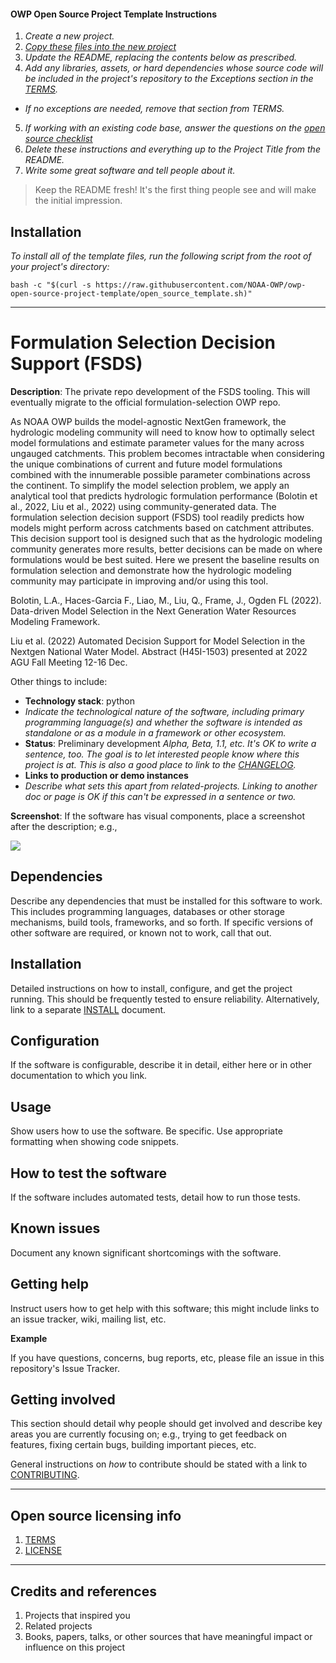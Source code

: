 #### OWP Open Source Project Template Instructions

1. _Create a new project._
2. _[Copy these files into the new project](#installation)_
3. _Update the README, replacing the contents below as prescribed._
4. _Add any libraries, assets, or hard dependencies whose source code will be included
   in the project's repository to the _Exceptions_ section in the [TERMS](TERMS.md)._
  - _If no exceptions are needed, remove that section from TERMS._
5. _If working with an existing code base, answer the questions on the [open source checklist](opensource-checklist.md)_
6. _Delete these instructions and everything up to the _Project Title_ from the README._
7. _Write some great software and tell people about it._

> Keep the README fresh! It's the first thing people see and will make the initial impression.

## Installation

_To install all of the template files, run the following script from the root of your project's directory:_

```
bash -c "$(curl -s https://raw.githubusercontent.com/NOAA-OWP/owp-open-source-project-template/open_source_template.sh)"
```

----

# Formulation Selection Decision Support (FSDS)

**Description**:  The private repo development of the FSDS tooling. This will eventually migrate to the official formulation-selection OWP repo.

As NOAA OWP builds the model-agnostic NextGen framework, the hydrologic modeling community will need to know how to optimally select model formulations and estimate parameter values for the many across ungauged catchments. This problem becomes intractable when considering the unique combinations of current and future model formulations combined with the innumerable possible parameter combinations across the continent. To simplify the model selection problem, we apply an analytical tool that predicts hydrologic formulation performance (Bolotin et al., 2022, Liu et al., 2022) using community-generated data. The formulation selection decision support (FSDS) tool readily predicts how models might perform across catchments based on catchment attributes. This decision support tool is designed such that as the hydrologic modeling community generates more results, better decisions can be made on where formulations would be best suited. Here we present the baseline results on formulation selection and demonstrate how the hydrologic modeling community may participate in improving and/or using this tool.


Bolotin, L.A., Haces-Garcia F., Liao, M., Liu, Q., Frame, J., Ogden FL (2022). Data-driven Model Selection in the Next Generation Water Resources Modeling Framework. 


Liu et al. (2022) Automated Decision Support for Model Selection in the Nextgen National Water Model. Abstract (H45I-1503) presented at 2022 AGU Fall Meeting 12-16 Dec.

Other things to include:

  - **Technology stack**: python
  - _Indicate the technological nature of the software, including primary programming language(s) and whether the software is intended as standalone or as a module in a framework or other ecosystem._
  - **Status**:  Preliminary development _Alpha, Beta, 1.1, etc. It's OK to write a sentence, too. The goal is to let interested people know where this project is at. This is also a good place to link to the [CHANGELOG](CHANGELOG.md)._
  - **Links to production or demo instances**
  - _Describe what sets this apart from related-projects. Linking to another doc or page is OK if this can't be expressed in a sentence or two._


**Screenshot**: If the software has visual components, place a screenshot after the description; e.g.,

![](https://raw.githubusercontent.com/NOAA-OWP/owp-open-source-project-template/master/doc/Screenshot.png)


## Dependencies

Describe any dependencies that must be installed for this software to work.
This includes programming languages, databases or other storage mechanisms, build tools, frameworks, and so forth.
If specific versions of other software are required, or known not to work, call that out.

## Installation

Detailed instructions on how to install, configure, and get the project running.
This should be frequently tested to ensure reliability. Alternatively, link to
a separate [INSTALL](INSTALL.md) document.

## Configuration

If the software is configurable, describe it in detail, either here or in other documentation to which you link.

## Usage

Show users how to use the software.
Be specific.
Use appropriate formatting when showing code snippets.

## How to test the software

If the software includes automated tests, detail how to run those tests.

## Known issues

Document any known significant shortcomings with the software.

## Getting help

Instruct users how to get help with this software; this might include links to an issue tracker, wiki, mailing list, etc.

**Example**

If you have questions, concerns, bug reports, etc, please file an issue in this repository's Issue Tracker.

## Getting involved

This section should detail why people should get involved and describe key areas you are
currently focusing on; e.g., trying to get feedback on features, fixing certain bugs, building
important pieces, etc.

General instructions on _how_ to contribute should be stated with a link to [CONTRIBUTING](CONTRIBUTING.md).


----

## Open source licensing info
1. [TERMS](TERMS.md)
2. [LICENSE](LICENSE)


----
## Credits and references

1. Projects that inspired you
2. Related projects
3. Books, papers, talks, or other sources that have meaningful impact or influence on this project
